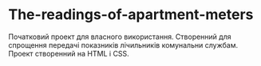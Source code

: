 # The-readings-of-apartment-meters

Початковий проект для власного використання.
Створенний для спрощення передачі показників лічильників комунальни службам.
Проект створенний на HTML і CSS.
